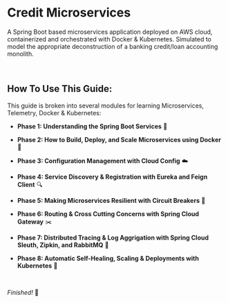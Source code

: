 # Credit Microservices
A Spring Boot based microservices application deployed on AWS cloud, containerized and orchestrated with Docker &amp; Kubernetes. Simulated to model the appropriate deconstruction of a banking credit/loan accounting monolith.

<br>

## How To Use This Guide:
This guide is broken into several modules for learning Microservices, Telemetry, Docker & Kubernetes:

- **Phase 1: Understanding the Spring Boot Services** :brain:

- **Phase 2: How to Build, Deploy, and Scale Microservices using Docker** :whale:

- **Phase 3: Configuration Management with Cloud Config** :cloud:

- **Phase 4: Service Discovery & Registration with Eureka and Feign Client** :mag:

- **Phase 5: Making Microservices Resilient with Circuit Breakers** :muscle:

- **Phase 6: Routing &  Cross Cutting Concerns with Spring Cloud Gateway** :scissors:

- **Phase 7: Distributed Tracing & Log Aggrigation with Spring Cloud Sleuth, Zipkin, and RabbitMQ** :incoming_envelope:

- **Phase 8: Automatic Self-Healing, Scaling & Deployments with Kubernetes** :octopus:

<br>

*Finished!* :tada:

